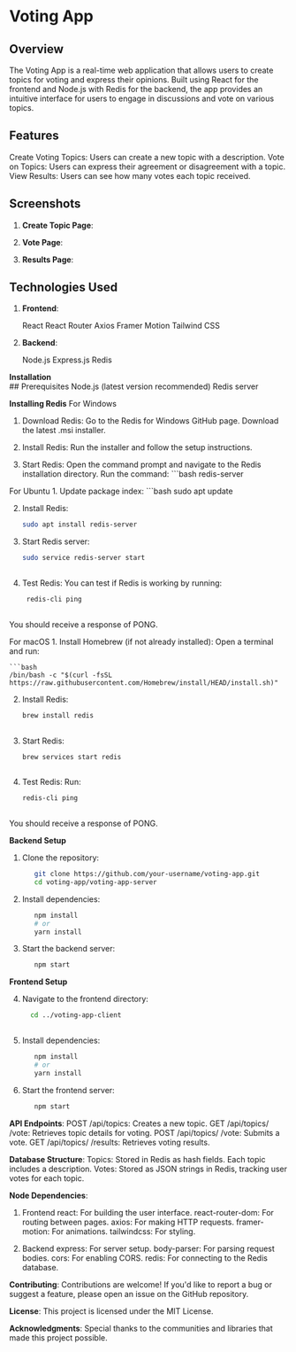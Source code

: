 # Voting App
## Overview
  The Voting App is a real-time web application that allows users to create topics for voting and express their opinions. Built using React for the frontend and Node.js with Redis for the backend, the app provides an intuitive interface for users to engage in discussions and vote on various topics.

## Features
  Create Voting Topics: Users can create a new topic with a description.
  Vote on Topics: Users can express their agreement or disagreement with a topic.
  View Results: Users can see how many votes each topic received.
  
## Screenshots
  1. **Create Topic Page**:

  2. **Vote Page**:

  3. **Results Page**:

## Technologies Used
   1. **Frontend**:

      React
      React Router
      Axios
      Framer Motion
      Tailwind CSS
      
  2. **Backend**:

      Node.js
      Express.js
      Redis
     
  **Installation**  
     ## Prerequisites
          Node.js (latest version recommended)
          Redis server
          
  **Installing Redis**
      For Windows
   1. Download Redis:
            Go to the Redis for Windows GitHub page.
            Download the latest .msi installer.
         
  2. Install Redis:
            Run the installer and follow the setup instructions.
         
  3. Start Redis:
     Open the command prompt and navigate to the Redis installation directory.
        Run the command:
         ```bash
         redis-server
            
  For Ubuntu
    1. Update package index:
        ```bash
        sudo apt update
        
  2. Install Redis:
      ```bash
      sudo apt install redis-server
     
  3. Start Redis server:
      ```bash
      sudo service redis-server start
         
  4. Test Redis: You can test if Redis is working by running:
     ```bash
      redis-cli ping
         
  You should receive a response of PONG.

  For macOS
      1. Install Homebrew (if not already installed): Open a terminal and run:

    ```bash
    /bin/bash -c "$(curl -fsSL https://raw.githubusercontent.com/Homebrew/install/HEAD/install.sh)"
       
2. Install Redis:
    ```bash
    brew install redis
     
3. Start Redis:
   ```bash
   brew services start redis
     
4. Test Redis: Run:
   ```bash
   redis-cli ping
     
 You should receive a response of PONG.

  **Backend Setup**
  
  1. Clone the repository:
     ```bash
        git clone https://github.com/your-username/voting-app.git
        cd voting-app/voting-app-server 

  2. Install dependencies:
     ```bash
        npm install
        # or
        yarn install

  3. Start the backend server:
     ```bash
        npm start
     
 **Frontend Setup**

  4.  Navigate to the frontend directory:
      ```bash
        cd ../voting-app-client
        
  5. Install dependencies:
     ```bash
        npm install
        # or
        yarn install

  6. Start the frontend server:
     ```bash
        npm start


**API Endpoints**:
  POST /api/topics: Creates a new topic.
  GET /api/topics/
  /vote: Retrieves topic details for voting.
  POST /api/topics/
  /vote: Submits a vote.
  GET /api/topics/
  /results: Retrieves voting results.

**Database Structure**:
  Topics: Stored in Redis as hash fields. Each topic includes a description.
  Votes: Stored as JSON strings in Redis, tracking user votes for each topic.

 **Node Dependencies**:
  1. Frontend
        react: For building the user interface.
        react-router-dom: For routing between pages.
        axios: For making HTTP requests.
        framer-motion: For animations.
        tailwindcss: For styling.
        
  2. Backend
        express: For server setup.
        body-parser: For parsing request bodies.
        cors: For enabling CORS.
        redis: For connecting to the Redis database.
        
  **Contributing**:
      Contributions are welcome! If you'd like to report a bug or suggest a feature, please open an issue on the GitHub repository.

  **License**:
      This project is licensed under the MIT License.

  **Acknowledgments**:
      Special thanks to the communities and libraries that made this project possible.
